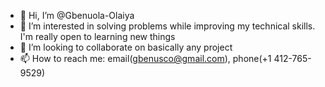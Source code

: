 - 👋 Hi, I’m @Gbenuola-Olaiya
- 👀 I’m interested in solving problems while improving my technical skills. I'm really open to learning new things
- 💞️ I’m looking to collaborate on basically any project
- 📫 How to reach me: email(gbenusco@gmail.com), phone(+1 412-765-9529)

<!---
Gbenuola-Olaiya/Gbenuola-Olaiya is a ✨ special ✨ repository because its `README.md` (this file) appears on your GitHub profile.
You can click the Preview link to take a look at your changes.
--->

